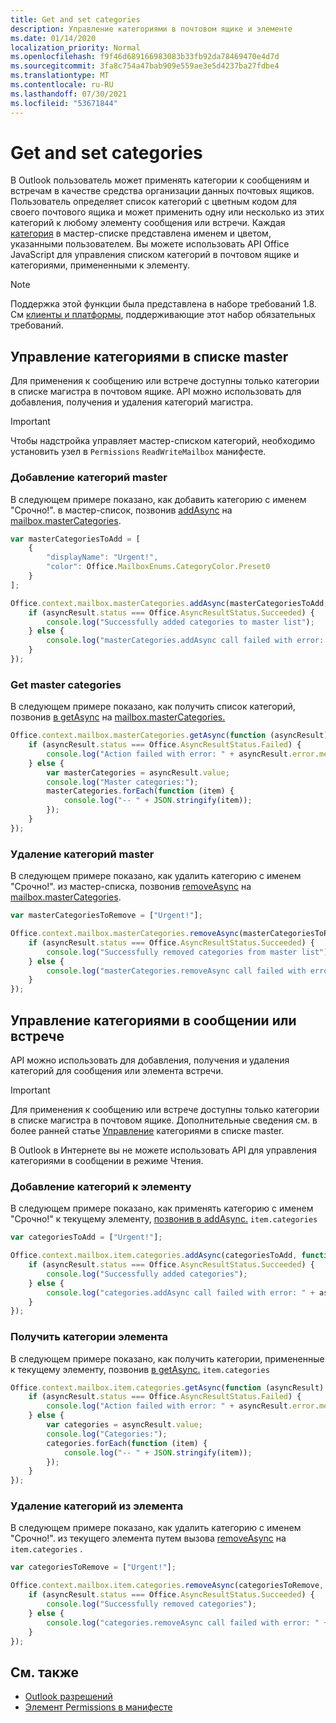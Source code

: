 ```yaml
---
title: Get and set categories
description: Управление категориями в почтовом ящике и элементе
ms.date: 01/14/2020
localization_priority: Normal
ms.openlocfilehash: f9f46d689166983083b33fb92da78469470e4d7d
ms.sourcegitcommit: 3fa8c754a47bab909e559ae3e5d4237ba27fdbe4
ms.translationtype: MT
ms.contentlocale: ru-RU
ms.lasthandoff: 07/30/2021
ms.locfileid: "53671844"
---
```

# <a name="get-and-set-categories"></a>Get and set categories

В Outlook пользователь может применять категории к сообщениям и встречам в качестве средства организации данных почтовых ящиков. Пользователь определяет список категорий с цветным кодом для своего почтового ящика и может применить одну или несколько из этих категорий к любому элементу сообщения или встречи. Каждая [категория](/javascript/api/outlook/office.categorydetails) в мастер-списке представлена именем и цветом, [](/javascript/api/outlook/office.mailboxenums.categorycolor) указанными пользователем. Вы можете использовать API Office JavaScript для управления списком категорий в почтовом ящике и категориями, примененными к элементу.

> [!NOTE]
> Поддержка этой функции была представлена в наборе требований 1.8. См [клиенты и платформы](../reference/requirement-sets/outlook-api-requirement-sets.md#requirement-sets-supported-by-exchange-servers-and-outlook-clients), поддерживающие этот набор обязательных требований.

## <a name="manage-categories-in-the-master-list"></a>Управление категориями в списке master

Для применения к сообщению или встрече доступны только категории в списке магистра в почтовом ящике. API можно использовать для добавления, получения и удаления категорий магистра.

> [!IMPORTANT]
> Чтобы надстройка управляет мастер-списком категорий, необходимо установить узел в `Permissions` `ReadWriteMailbox` манифесте.

### <a name="add-master-categories"></a>Добавление категорий master

В следующем примере показано, как добавить категорию с именем "Срочно!". в мастер-список, позвонив [addAsync](/javascript/api/outlook/office.mastercategories#addAsync_categories__options__callback_) на [mailbox.masterCategories](/javascript/api/outlook/office.mailbox#masterCategories).

```js
var masterCategoriesToAdd = [
    {
        "displayName": "Urgent!",
        "color": Office.MailboxEnums.CategoryColor.Preset0
    }
];

Office.context.mailbox.masterCategories.addAsync(masterCategoriesToAdd, function (asyncResult) {
    if (asyncResult.status === Office.AsyncResultStatus.Succeeded) {
        console.log("Successfully added categories to master list");
    } else {
        console.log("masterCategories.addAsync call failed with error: " + asyncResult.error.message);
    }
});
```

### <a name="get-master-categories"></a>Get master categories

В следующем примере показано, как получить список категорий, позвонив [в getAsync](/javascript/api/outlook/office.mastercategories#getAsync_options__callback_) на [mailbox.masterCategories.](/javascript/api/outlook/office.mailbox#masterCategories)

```js
Office.context.mailbox.masterCategories.getAsync(function (asyncResult) {
    if (asyncResult.status === Office.AsyncResultStatus.Failed) {
        console.log("Action failed with error: " + asyncResult.error.message);
    } else {
        var masterCategories = asyncResult.value;
        console.log("Master categories:");
        masterCategories.forEach(function (item) {
            console.log("-- " + JSON.stringify(item));
        });
    }
});
```

### <a name="remove-master-categories"></a>Удаление категорий master

В следующем примере показано, как удалить категорию с именем "Срочно!". из мастер-списка, позвонив [removeAsync](/javascript/api/outlook/office.mastercategories#removeAsync_categories__options__callback_) на [mailbox.masterCategories](/javascript/api/outlook/office.mailbox#masterCategories).

```js
var masterCategoriesToRemove = ["Urgent!"];

Office.context.mailbox.masterCategories.removeAsync(masterCategoriesToRemove, function (asyncResult) {
    if (asyncResult.status === Office.AsyncResultStatus.Succeeded) {
        console.log("Successfully removed categories from master list");
    } else {
        console.log("masterCategories.removeAsync call failed with error: " + asyncResult.error.message);
    }
});
```

## <a name="manage-categories-on-a-message-or-appointment"></a>Управление категориями в сообщении или встрече

API можно использовать для добавления, получения и удаления категорий для сообщения или элемента встречи.

> [!IMPORTANT]
> Для применения к сообщению или встрече доступны только категории в списке магистра в почтовом ящике. Дополнительные сведения см. в более ранней статье [Управление](#manage-categories-in-the-master-list) категориями в списке master.
>
> В Outlook в Интернете вы не можете использовать API для управления категориями в сообщении в режиме Чтения.

### <a name="add-categories-to-an-item"></a>Добавление категорий к элементу

В следующем примере показано, как применять категорию с именем "Срочно!" к текущему элементу, [позвонив в addAsync.](/javascript/api/outlook/office.categories#addAsync_categories__options__callback_) `item.categories`

```js
var categoriesToAdd = ["Urgent!"];

Office.context.mailbox.item.categories.addAsync(categoriesToAdd, function (asyncResult) {
    if (asyncResult.status === Office.AsyncResultStatus.Succeeded) {
        console.log("Successfully added categories");
    } else {
        console.log("categories.addAsync call failed with error: " + asyncResult.error.message);
    }
});
```

### <a name="get-an-items-categories"></a>Получить категории элемента

В следующем примере показано, как получить категории, примененные к текущему элементу, позвонив [в getAsync.](/javascript/api/outlook/office.categories#getAsync_options__callback_) `item.categories`

```js
Office.context.mailbox.item.categories.getAsync(function (asyncResult) {
    if (asyncResult.status === Office.AsyncResultStatus.Failed) {
        console.log("Action failed with error: " + asyncResult.error.message);
    } else {
        var categories = asyncResult.value;
        console.log("Categories:");
        categories.forEach(function (item) {
            console.log("-- " + JSON.stringify(item));
        });
    }
});
```

### <a name="remove-categories-from-an-item"></a>Удаление категорий из элемента

В следующем примере показано, как удалить категорию с именем "Срочно!". из текущего элемента путем вызова [removeAsync](/javascript/api/outlook/office.categories#removeAsync_categories__options__callback_) на `item.categories` .

```js
var categoriesToRemove = ["Urgent!"];

Office.context.mailbox.item.categories.removeAsync(categoriesToRemove, function (asyncResult) {
    if (asyncResult.status === Office.AsyncResultStatus.Succeeded) {
        console.log("Successfully removed categories");
    } else {
        console.log("categories.removeAsync call failed with error: " + asyncResult.error.message);
    }
});
```

## <a name="see-also"></a>См. также

- [Outlook разрешений](understanding-outlook-add-in-permissions.md)
- [Элемент Permissions в манифесте](../reference/manifest/permissions.md)
